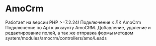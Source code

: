 # AmoCrm
Работает на версии PHP >=7.2.24! 
Подключение к ЛК AmoCrm
Подключение по Api к аккаунту AmoCRM. 
Добавление, удаление и редактирование полей, а так же отправка формы методом system/modules/amocrm/controllers/amo/Leads

